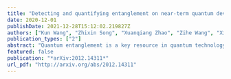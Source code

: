 ```yaml
---
title: "Detecting and quantifying entanglement on near-term quantum devices"
date: 2020-12-01
publishDate: 2021-12-28T15:12:02.219827Z
authors: ["Kun Wang", "Zhixin Song", "Xuanqiang Zhao", "Zihe Wang", "Xin Wang"]
publication_types: ["2"]
abstract: "Quantum entanglement is a key resource in quantum technology, and its quantification is a vital task in the current Noisy Intermediate-Scale Quantum (NISQ) era. This paper combines hybrid quantum-classical computation and quasi-probability decomposition to propose two variational quantum algorithms, called Variational Entanglement Detection (VED) and Variational Logarithmic Negativity Estimation (VLNE), for detecting and quantifying entanglement on near-term quantum devices, respectively. VED makes use of the positive map criterion and works as follows. Firstly, it decomposes a positive map into a combination of quantum operations implementable on near-term quantum devices. It then variationally estimates the minimal eigenvalue of the final state, obtained by executing these implementable operations on the target state and averaging the output states. Deterministic and probabilistic methods are proposed to compute the average. At last, it asserts that the target state is entangled if the optimized minimal eigenvalue is negative. VLNE builds upon a linear decomposition of the transpose map into Pauli terms and the recently proposed trace distance estimation algorithm. It variationally estimates the well-known logarithmic negativity entanglement measure and could be applied to quantify entanglement on near-term quantum devices. Experimental and numerical results on the Bell state, isotropic states, and Breuer states show the validity of the proposed entanglement detection and quantification methods."
featured: false
publication: "*arXiv:2012.14311*"
url_pdf: "http://arxiv.org/abs/2012.14311"
---
```


